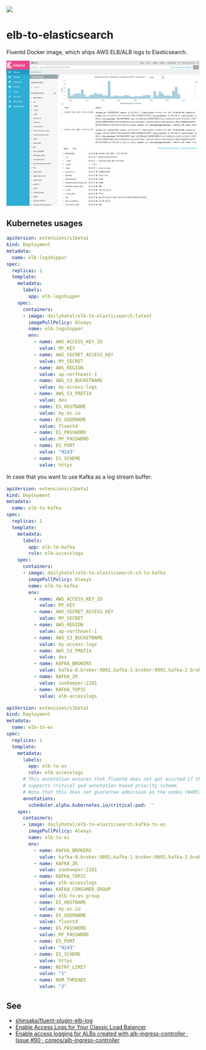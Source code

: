 [![](https://images.microbadger.com/badges/image/dailyhotel/labelgun.svg)](https://microbadger.com/images/dailyhotel/labelgun "Get your own image badge on microbadger.com")

# elb-to-elasticsearch

Fluentd Docker image, which ships AWS ELB/ALB logs to Elasticsearch.

![](docs/images/Kibana_-_ELB_access_logs.png)

## Kubernetes usages

``` yaml
apiVersion: extensions/v1beta1
kind: Deployment
metadata:
  name: elb-logshipper
spec:
  replicas: 1
  template:
    metadata:
      labels:
        app: elb-logshipper
    spec:
      containers:
      - image: dailyhotel/elb-to-elasticsearch:latest
        imagePullPolicy: Always
        name: elb-logshipper
        env:
          - name: AWS_ACCESS_KEY_ID
            value: MY_KEY
          - name: AWS_SECRET_ACCESS_KEY
            value: MY_SECRET
          - name: AWS_REGION
            value: ap-northeast-1
          - name: AWS_S3_BUCKETNAME
            value: my-access-logs
          - name: AWS_S3_PREFIX
            value: dev
          - name: ES_HOSTNAME
            value: my.es.io
          - name: ES_USERNAME
            value: fluentd
          - name: ES_PASSWORD
            value: MY_PASSWORD
          - name: ES_PORT
            value: "9243"
          - name: ES_SCHEME
            value: https
```


In case that you want to use Kafka as a log stream buffer:

``` yaml
apiVersion: extensions/v1beta1
kind: Deployment
metadata:
  name: elb-to-kafka
spec:
  replicas: 1
  template:
    metadata:
      labels:
        app: elb-to-kafka
        role: elb-accesslogs
    spec:
      containers:
      - image: dailyhotel/elb-to-elasticsearch:s3-to-kafka
        imagePullPolicy: Always
        name: elb-to-kafka
        env:
          - name: AWS_ACCESS_KEY_ID
            value: MY_KEY
          - name: AWS_SECRET_ACCESS_KEY
            value: MY_SECRET
          - name: AWS_REGION
            value: ap-northeast-1
          - name: AWS_S3_BUCKETNAME
            value: my-access-logs
          - name: AWS_S3_PREFIX
            value: dev
          - name: KAFKA_BROKERS
            value: kafka-0.broker:9092,kafka-1.broker:9092,kafka-2.broker:9092
          - name: KAFKA_ZK
            value: zookeeper:2181
          - name: KAFKA_TOPIC
            value: elb-accesslogs
```

``` yaml
apiVersion: extensions/v1beta1
kind: Deployment
metadata:
  name: elb-to-es
spec:
  replicas: 1
  template:
    metadata:
      labels:
        app: elb-to-es
        role: elb-accesslogs
      # This annotation ensures that fluentd does not get evicted if the node
      # supports critical pod annotation based priority scheme.
      # Note that this does not guarantee admission on the nodes (#40573).
      annotations:
        scheduler.alpha.kubernetes.io/critical-pod: ''
    spec:
      containers:
      - image: dailyhotel/elb-to-elasticsearch:kafka-to-es
        imagePullPolicy: Always
        name: elb-to-es
        env:
          - name: KAFKA_BROKERS
            value: kafka-0.broker:9092,kafka-1.broker:9092,kafka-2.broker:9092
          - name: KAFKA_ZK
            value: zookeeper:2181
          - name: KAFKA_TOPIC
            value: elb-accesslogs
          - name: KAFKA_CONSUMER_GROUP
            value: elb-to-es-group
          - name: ES_HOSTNAME
            value: my.es.io
          - name: ES_USERNAME
            value: fluentd
          - name: ES_PASSWORD
            value: MY_PASSWORD
          - name: ES_PORT
            value: "9243"
          - name: ES_SCHEME
            value: https
          - name: RETRY_LIMIT
            value: "1"
          - name: NUM_THREADS
            value: "2"
```

## See 

- [shinsaka/fluent-plugin-elb-log
](https://github.com/shinsaka/fluent-plugin-elb-log)
- [Enable Access Logs for Your Classic Load Balancer](http://docs.aws.amazon.com/elasticloadbalancing/latest/classic/enable-access-logs.html)
- [Enable access logging for ALBs created with alb-ingress-controller · Issue #90 · coreos/alb-ingress-controller](https://github.com/coreos/alb-ingress-controller/issues/90)